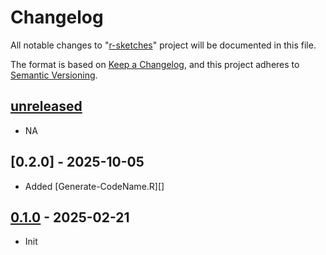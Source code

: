 # Changelog

All notable changes to "[r-sketches](https://github.com/btklab/r-sketches)" project will be documented in this file.

The format is based on [Keep a Changelog](https://keepachangelog.com/en/1.0.0/),
and this project adheres to [Semantic Versioning](https://semver.org/spec/v2.0.0.html).

## [unreleased]

- NA

## [0.2.0] - 2025-10-05

- Added [Generate-CodeName.R][]

## [0.1.0] - 2025-02-21

- Init


[README.md]: blob/main/README.md
[CHANGELOG.md]: blob/main/CHANGELOG.md

[rcalc.R]: src/rcalc.R
[rmatcalc.R]: src/rmatcalc.R
[sketch.R]: src/sketch.R

[Generate-CodeName]: src/Generate-CodeName.R

[unreleased]: https://github.com/btklab/r-sketches/compare/0.1.0..HEAD
[0.1.0]: https://github.com/btklab/r-sketches/releases/tag/0.1.0

